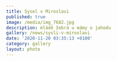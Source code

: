 ```yaml
---
title: Sysel v Miroslavi
published: true
image: /media/img_7682.jpg
description: mládě žebrá u mámy o jahodu
gallery: /news/sysli-v-miroslavi
date: '2020-11-20 03:35:13 +0100'
category: gallery
layout: photo
---
```


